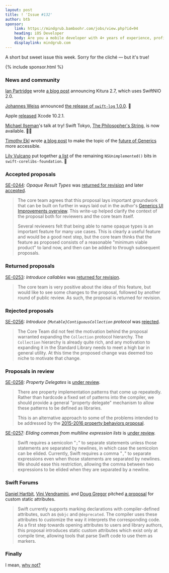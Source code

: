 ```yaml
---
layout: post
title: ! 'Issue #132'
author: btb
sponsor:
    link: https://mindgrub.bamboohr.com/jobs/view.php?id=94
    heading: iOS Developer
    body: Are you a mobile developer with 4+ years of experience, proficient in Objective-C or Swift and can help develop mobile applications? If so, we are interested in speaking with you! Contact us using the link provided. 
    displaylink: mindgrub.com
---
```


A short but sweet issue this week. Sorry for the cliché — but it's true!

<!--excerpt-->

{% include sponsor.html %}

### News and community

[Ian Partridge](https://twitter.com/alfa) wrote [a blog post](https://developer.ibm.com/swift/2019/04/17/announcing-kitura-2-7-and-more/) announcing Kitura 2.7, which
uses SwiftNIO 2.0.

[Johannes Weiss](https://twitter.com/johannesweiss) announced [the release of `swift-log` 1.0.0](https://forums.swift.org/t/swift-log-1-0-0/22927). 📝

Apple [released](https://developer.apple.com/documentation/xcode_release_notes/xcode_10_2_1_release_notes/) Xcode 10.2.1.

[Michael Ilseman](https://twitter.com/ilseman)'s talk at try! Swift Tokyo, [The Philosopher's String](https://www.youtube.com/watch?v=lMhGnTFA9CI&feature=youtu.be), is now available. 🧙‍♂️

[Timothy Ekl](https://twitter.com/timothyekl) wrote [a blog post](https://www.timekl.com/blog/2019/04/14/swift-generics-evolution/) to make the topic of the [future of Generics](https://forums.swift.org/t/improving-the-ui-of-generics/22814) more accessible.

[Lily Vulcano](https://twitter.com/millenomi) put together [a list](https://bugs.swift.org/browse/SR-10347) of the remaining `NSUnimplemented()` bits in `swift-corelibs-foundation`. 🎉

### Accepted proposals

[SE-0244](https://github.com/apple/swift-evolution/blob/master/proposals/0244-opaque-result-types.md): *Opaque Result Types* was [returned for revision](https://forums.swift.org/t/returned-for-revision-se-0244-opaque-result-types/22115) and later [accepted](https://forums.swift.org/t/accepted-se-0244-opaque-result-types/23294).

> The core team agrees that this proposal lays important groundwork that can be built on further in ways laid out in the author's [Generics UI Improvements overview](https://forums.swift.org/t/improving-the-ui-of-generics/). This write-up helped clarify the context of the proposal both for reviewers and the core team itself.
>
> Several reviewers felt that being able to name opaque types is an important feature for many use cases. This is clearly a useful feature and would be a good next step, but the core team thinks that the feature as proposed consists of a reasonable "minimum viable product" to land now, and then can be added to through subsequent proposals.

### Returned proposals

[SE-0253](https://github.com/apple/swift-evolution/blob/master/proposals/0253-callable.md): *Introduce callables* was [returned for revision](https://forums.swift.org/t/returned-for-revision-se-0253-static-callables/23290).

> The core team is very positive about the idea of this feature, but would like
> to see some changes to the proposal, followed by another round of public
> review. As such, the proposal is returned for revision.

### Rejected proposals

[SE-0256](https://github.com/apple/swift-evolution/blob/master/proposals/0256-contiguous-collection.md): *Introduce `{Mutable}ContiguousCollection` protocol* was [rejected](https://forums.swift.org/t/se-0256-introduce-mutable-contiguouscollection-protocol/22569/8).

> The Core Team did not feel the motivation behind the proposal warranted expanding the `Collection` protocol hierarchy. The `Collection` hierarchy is already quite rich, and any motivation to expanding it in the Standard Library needs to meet a high bar in general utility. At this time the proposed change was deemed too niche to motivate that change.

### Proposals in review

[SE-0258](https://github.com/apple/swift-evolution/blob/master/proposals/0258-property-delegates.md): *Property Delegates* is [under review](https://forums.swift.org/t/se-0258-property-delegates/23139).

> There are property implementation patterns that come up repeatedly. Rather than hardcode a fixed set of patterns into the compiler, we should provide a general "property delegate" mechanism to allow these patterns to be defined as libraries.
>
> This is an alternative approach to some of the problems intended to be addressed by the [2015-2016 property behaviors proposal](https://github.com/apple/swift-evolution/blob/master/proposals/0030-property-behavior-decls.md).

[SE-0257](https://github.com/apple/swift-evolution/blob/master/proposals/0257-elide-comma.md): *Eliding commas from multiline expression lists* is [under review](https://forums.swift.org/t/se-0257-eliding-commas-from-multiline-expression-lists/22889).

> Swift requires a semicolon "`;`" to separate statements unless those statements are separated by newlines, in which case the semicolon can be elided.  Currently, Swift requires a comma "`,`" to separate expressions even when those statements are separated by newlines.  We should ease this restriction, allowing the comma between two expressions to be elided when they are separated by a newline.

### Swift Forums

[Daniel Hartbit](https://twitter.com/dhartbit), [Vini Vendramini](https://twitter.com/vvendra), and [Doug Gregor](https://twitter.com/dgregor79) pitched [a proposal](https://forums.swift.org/t/pitch-static-custom-attributes-round-2/22938) for custom static attributes.

> Swift currently supports marking declarations with compiler-defined attributes, such as `@objc` and `@deprecated`. The compiler uses these attributes to customize the way it interprets the corresponding code. As a first step towards opening attributes to users and library authors, this proposal introduces static custom attributes which exist only at compile time, allowing tools that parse Swift code to use them as markers.

### Finally

I mean, [why not?](https://i.redd.it/l5xkrl38gxs21.jpg)
